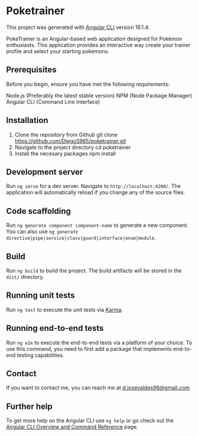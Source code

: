 # Poketrainer

This project was generated with [Angular CLI](https://github.com/angular/angular-cli) version 16.1.4.

PokeTrainer is an Angular-based web application designed for Pokémon enthusiasts. This application provides an interactive way create your trainer profile and select your starting pokemons.

## Prerequisites

Before you begin, ensure you have met the following requirements:

Node.js (Preferably the latest stable version)
NPM (Node Package Manager)
Angular CLI (Command Line Interface)

## Installation

1. Clone the repository from Github
   git clone https://github.com/DiegoS965/poketrainer.git
2. Navigate to the project directory
   cd poketrainer
3. Install the necesary packages
   npm install

## Development server

Run `ng serve` for a dev server. Navigate to `http://localhost:4200/`. The application will automatically reload if you change any of the source files.

## Code scaffolding

Run `ng generate component component-name` to generate a new component. You can also use `ng generate directive|pipe|service|class|guard|interface|enum|module`.

## Build

Run `ng build` to build the project. The build artifacts will be stored in the `dist/` directory.

## Running unit tests

Run `ng test` to execute the unit tests via [Karma](https://karma-runner.github.io).

## Running end-to-end tests

Run `ng e2e` to execute the end-to-end tests via a platform of your choice. To use this command, you need to first add a package that implements end-to-end testing capabilities.

## Contact

If you want to contact me, you can reach me at d.josevaldes96@gmail.com

## Further help

To get more help on the Angular CLI use `ng help` or go check out the [Angular CLI Overview and Command Reference](https://angular.io/cli) page.
